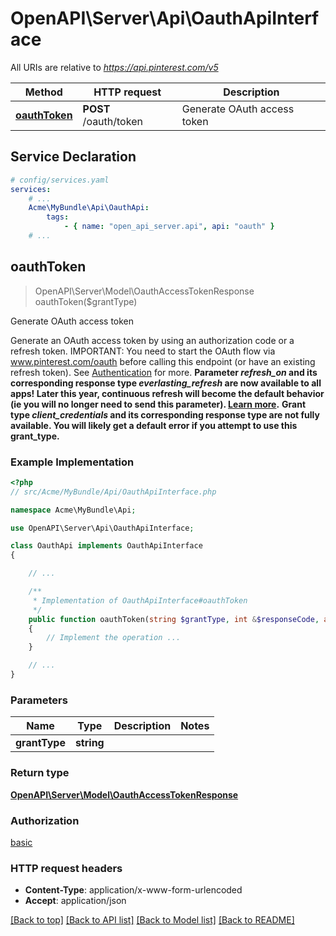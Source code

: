 # OpenAPI\Server\Api\OauthApiInterface

All URIs are relative to *https://api.pinterest.com/v5*

Method | HTTP request | Description
------------- | ------------- | -------------
[**oauthToken**](OauthApiInterface.md#oauthToken) | **POST** /oauth/token | Generate OAuth access token


## Service Declaration
```yaml
# config/services.yaml
services:
    # ...
    Acme\MyBundle\Api\OauthApi:
        tags:
            - { name: "open_api_server.api", api: "oauth" }
    # ...
```

## **oauthToken**
> OpenAPI\Server\Model\OauthAccessTokenResponse oauthToken($grantType)

Generate OAuth access token

Generate an OAuth access token by using an authorization code or a refresh token.  IMPORTANT: You need to start the OAuth flow via www.pinterest.com/oauth before calling this endpoint (or have an existing refresh token).  See <a href='/docs/getting-started/authentication-and-scopes/'>Authentication</a> for more.  <strong>Parameter <i>refresh_on</i> and its corresponding response type <i>everlasting_refresh</i> are now available to all apps! Later this year, continuous refresh will become the default behavior (ie you will no longer need to send this parameter). <a href='/docs/getting-started/beta-and-advanced-access/'>Learn more</a>.</strong>  <strong>Grant type <i>client_credentials</i> and its corresponding response type are not fully available. You will likely get a default error if you attempt to use this grant_type.</strong>

### Example Implementation
```php
<?php
// src/Acme/MyBundle/Api/OauthApiInterface.php

namespace Acme\MyBundle\Api;

use OpenAPI\Server\Api\OauthApiInterface;

class OauthApi implements OauthApiInterface
{

    // ...

    /**
     * Implementation of OauthApiInterface#oauthToken
     */
    public function oauthToken(string $grantType, int &$responseCode, array &$responseHeaders): array|object|null
    {
        // Implement the operation ...
    }

    // ...
}
```

### Parameters

Name | Type | Description  | Notes
------------- | ------------- | ------------- | -------------
 **grantType** | **string**|  |

### Return type

[**OpenAPI\Server\Model\OauthAccessTokenResponse**](../Model/OauthAccessTokenResponse.md)

### Authorization

[basic](../../README.md#basic)

### HTTP request headers

 - **Content-Type**: application/x-www-form-urlencoded
 - **Accept**: application/json

[[Back to top]](#) [[Back to API list]](../../README.md#documentation-for-api-endpoints) [[Back to Model list]](../../README.md#documentation-for-models) [[Back to README]](../../README.md)

